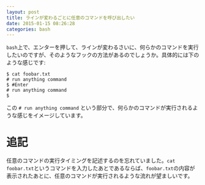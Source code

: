 ```yaml
---
layout: post
title: ラインが変わるごとに任意のコマンドを呼び出したい
date: 2015-01-15 08:26:28
categories: bash
---
```

<!-- {% raw %} -->
<p><code>bash</code>上で、エンターを押して、ラインが変わるさいに、何らかのコマンドを実行したいのですが、そのようなフックの方法があるのでしょうか。具体的には下のような感じです:</p>

<pre><code>$ cat foobar.txt
# run anything command
$ #Enter
# run anything command
$ 
</code></pre>

<p>この <code># run anything command</code> という部分で、何らかのコマンドが実行されるような感じをイメージしています。</p>

<h1>追記</h1>

<p>任意のコマンドの実行タイミングを記述するのを忘れていました。<code>cat foobar.txt</code>というコマンドを入力したあとであるならば、<code>foobar.txt</code>の内容が表示されたあとに、任意のコマンドが実行されるような流れが望ましいです。</p>
<!-- {% endraw %} -->
